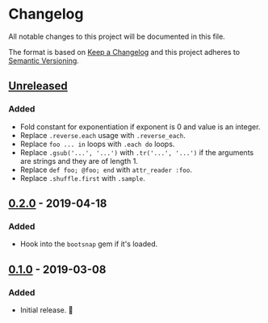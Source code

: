 # Changelog

All notable changes to this project will be documented in this file.

The format is based on [Keep a Changelog](http://keepachangelog.com/en/1.0.0/) and this project adheres to [Semantic Versioning](http://semver.org/spec/v2.0.0.html).

## [Unreleased]
### Added
- Fold constant for exponentiation if exponent is 0 and value is an integer.
- Replace `.reverse.each` usage with `.reverse_each`.
- Replace `foo ... in` loops with `.each do` loops.
- Replace `.gsub('...', '...')` with `.tr('...', '...')` if the arguments are strings and they are of length 1.
- Replace `def foo; @foo; end` with `attr_reader :foo`.
- Replace `.shuffle.first` with `.sample`.

## [0.2.0] - 2019-04-18
### Added
- Hook into the `bootsnap` gem if it's loaded.

## [0.1.0] - 2019-03-08
### Added
- Initial release. 🎉

[Unreleased]: https://github.com/kddeisz/preval/compare/v0.2.0...HEAD
[0.2.0]: https://github.com/kddeisz/preval/compare/v0.1.0...v0.2.0
[0.1.0]: https://github.com/kddeisz/preval/compare/49c899...v0.1.0
